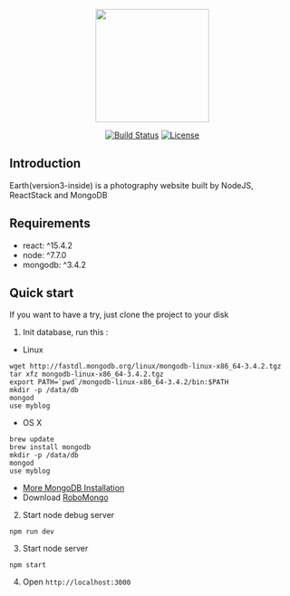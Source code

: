 <p align="center"><a href="https://github.com/feross/standard" target="_blank"><img width="200"src="https://cdn.rawgit.com/feross/standard/master/badge.svg"></a></p>

<p align="center">
  <a href="https://travis-ci.org/muwenzi/Blog-Webapp"><img src="https://travis-ci.com/muwenzi/Blog-Webapp.svg?token=65SdnpsEfKTY1qP6fnyh&branch=react-login-register" alt="Build Status"></a>
  <a href="https://github.com/muwenzi/Blog-Webapp/blob/master/LICENSE.md"><img src="https://img.shields.io/pypi/l/Django.svg" alt="License"></a>
  <br>
</p>

## Introduction
Earth(version3-inside) is a photography website built by NodeJS, ReactStack and MongoDB

## Requirements

* react: ^15.4.2
* node: ^7.7.0
* mongodb: ^3.4.2

## Quick start

If you want to have a try, just clone the project to your disk

1. Init database, run this :

- Linux
```shell
wget http://fastdl.mongodb.org/linux/mongodb-linux-x86_64-3.4.2.tgz
tar xfz mongodb-linux-x86_64-3.4.2.tgz
export PATH=`pwd`/mongodb-linux-x86_64-3.4.2/bin:$PATH
mkdir -p /data/db
mongod
use myblog
```

- OS X
```shell
brew update
brew install mongodb
mkdir -p /data/db
mongod
use myblog

```

- [More MongoDB Installation](https://docs.mongodb.com/master/administration/install-community/)
- Download [RoboMongo](https://robomongo.org/)

2. Start node debug server
```shell
npm run dev
```

3. Start node server
```shell
npm start
```

4. Open `http://localhost:3000`
